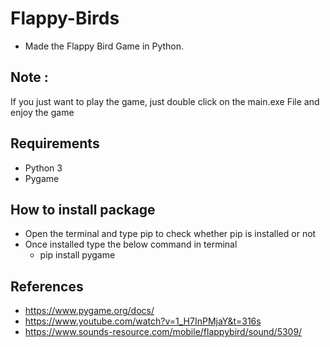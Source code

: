 # Flappy-Birds

- Made the Flappy Bird Game in Python. 

## Note :

If you just want to play the game, just double click on the main.exe File and enjoy the game

## Requirements
- Python 3
- Pygame

## How to install package

- Open the terminal and type pip to check whether pip is installed or not
- Once installed type the below command in terminal
    - pip install pygame

## References
- https://www.pygame.org/docs/
- https://www.youtube.com/watch?v=1_H7InPMjaY&t=316s
- https://www.sounds-resource.com/mobile/flappybird/sound/5309/ 
